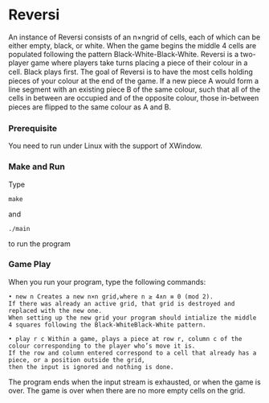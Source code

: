 # Reversi

 An instance of Reversi consists of an n×ngrid of cells, each of which can be either empty, black, or white. When the game begins the middle 4 cells are populated following the pattern Black-White-Black-White. Reversi is a two-player game where players take turns placing a piece of their colour in a cell. Black plays ﬁrst. The goal of Reversi is to have the most cells holding pieces of your colour at the end of the game. If a new piece A would form a line segment with an existing piece B of the same colour, such that all of the cells in between are occupied and of the opposite colour, those in-between pieces are ﬂipped to the same colour as A and B.

 ### Prerequisite

 You need to run under Linux with the support of XWindow.

 ### Make and Run

 Type

 ```
 make
 ```

 and

 ```
 ./main
 ```

 to run the program

 ### Game Play
 
 When you run your program, type the following commands: 

    • new n Creates a new n×n grid,where n ≥ 4∧n ≡ 0 (mod 2). 
    If there was already an active grid, that grid is destroyed and replaced with the new one. 
    When setting up the new grid your program should intialize the middle 4 squares following the Black-WhiteBlack-White pattern. 
    
    • play r c Within a game, plays a piece at row r, column c of the colour corresponding to the player who’s move it is. 
    If the row and column entered correspond to a cell that already has a piece, or a position outside the grid, 
    then the input is ignored and nothing is done.

The program ends when the input stream is exhausted, or when the game is over. The game is over when there are no more empty cells on the grid.
